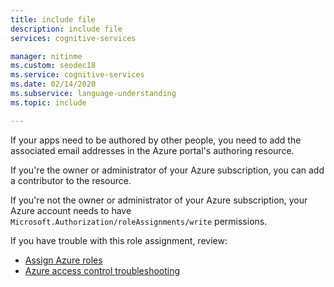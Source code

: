 ```yaml
---
title: include file
description: include file
services: cognitive-services

manager: nitinme
ms.custom: seodec18
ms.service: cognitive-services
ms.date: 02/14/2020
ms.subservice: language-understanding
ms.topic: include

---
```

If your apps need to be authored by other people, you need to add the associated email addresses in the Azure portal's authoring resource.

If you're the owner or administrator of your Azure subscription, you can add a contributor to the resource.

If you're not the owner or administrator of your Azure subscription, your Azure account needs to have `Microsoft.Authorization/roleAssignments/write` permissions.

If you have trouble with this role assignment, review:

* [Assign Azure roles](../../../role-based-access-control/role-assignments-portal.md)
* [Azure access control troubleshooting](../../../role-based-access-control/troubleshooting.md#problems-with-azure-role-assignments)
